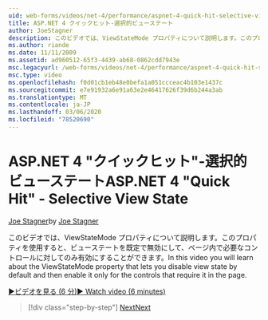 ```yaml
---
uid: web-forms/videos/net-4/performance/aspnet-4-quick-hit-selective-view-state
title: ASP.NET 4 クイックヒット-選択的ビューステート
author: JoeStagner
description: このビデオでは、ViewStateMode プロパティについて説明します。このプロパティを使用すると、ビューステートを既定で無効にして、requi したコントロールに対してのみ有効にすることができます。
ms.author: riande
ms.date: 11/11/2009
ms.assetid: ad960512-65f3-4439-ab68-0862cdd7943e
msc.legacyurl: /web-forms/videos/net-4/performance/aspnet-4-quick-hit-selective-view-state
msc.type: video
ms.openlocfilehash: f0d01cb1eb48e0befa1a051ccceac4b103e1437c
ms.sourcegitcommit: e7e91932a6e91a63e2e46417626f39d6b244a3ab
ms.translationtype: MT
ms.contentlocale: ja-JP
ms.lasthandoff: 03/06/2020
ms.locfileid: "78520690"
---
```

# <a name="aspnet-4-quick-hit---selective-view-state"></a><span data-ttu-id="27ebd-103">ASP.NET 4 "クイックヒット"-選択的ビューステート</span><span class="sxs-lookup"><span data-stu-id="27ebd-103">ASP.NET 4 "Quick Hit" - Selective View State</span></span>

<span data-ttu-id="27ebd-104">[Joe Stagner](https://github.com/JoeStagner)</span><span class="sxs-lookup"><span data-stu-id="27ebd-104">by [Joe Stagner](https://github.com/JoeStagner)</span></span>

<span data-ttu-id="27ebd-105">このビデオでは、ViewStateMode プロパティについて説明します。このプロパティを使用すると、ビューステートを既定で無効にして、ページ内で必要なコントロールに対してのみ有効にすることができます。</span><span class="sxs-lookup"><span data-stu-id="27ebd-105">In this video you will learn about the ViewStateMode property that lets you disable view state by default and then enable it only for the controls that require it in the page.</span></span>

[<span data-ttu-id="27ebd-106">&#9654;ビデオを見る (6 分)</span><span class="sxs-lookup"><span data-stu-id="27ebd-106">&#9654; Watch video (6 minutes)</span></span>](https://channel9.msdn.com/Blogs/ASP-NET-Site-Videos/aspnet-4-quick-hit-selective-view-state)

> [!div class="step-by-step"]
> [<span data-ttu-id="27ebd-107">Next</span><span class="sxs-lookup"><span data-stu-id="27ebd-107">Next</span></span>](aspnet-4-quick-hit-easy-state-compression.md)

